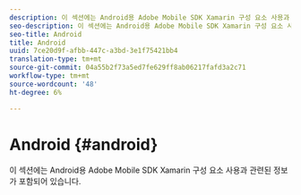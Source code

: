 ```yaml
---
description: 이 섹션에는 Android용 Adobe Mobile SDK Xamarin 구성 요소 사용과 관련된 정보가 포함되어 있습니다.
seo-description: 이 섹션에는 Android용 Adobe Mobile SDK Xamarin 구성 요소 사용과 관련된 정보가 포함되어 있습니다.
seo-title: Android
title: Android
uuid: 7ce20d9f-afbb-447c-a3bd-3e1f75421bb4
translation-type: tm+mt
source-git-commit: 04a55b2f73a5ed7fe629ff8ab06217fafd3a2c71
workflow-type: tm+mt
source-wordcount: '48'
ht-degree: 6%

---
```



# Android {#android}

이 섹션에는 Android용 Adobe Mobile SDK Xamarin 구성 요소 사용과 관련된 정보가 포함되어 있습니다.

